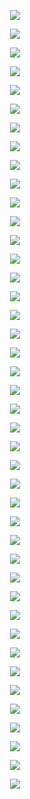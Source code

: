 <p align="center"> <img src= 'all_figs/DLGN(n_h_l=5,n_n=1024,Run=1,Epoch=0000,step=000,UnLearned,train_loss=0.693,train_acc=50.94,test_loss=0.693,test_acc=50.3).png' /> </p>
<p align="center"> <img src= 'all_figs/DLGN(n_h_l=5,n_n=1024,Run=1,Epoch=0001,step=003,Learned,train_loss=0.693,train_acc=50.94,test_loss=0.693,test_acc=50.3).png' /> </p>
<p align="center"> <img src= 'all_figs/DLGN(n_h_l=5,n_n=1024,Run=1,Epoch=0001,step=006,Learned,train_loss=0.693,train_acc=50.94,test_loss=0.693,test_acc=50.3).png' /> </p>
<p align="center"> <img src= 'all_figs/DLGN(n_h_l=5,n_n=1024,Run=1,Epoch=0001,step=009,Learned,train_loss=0.693,train_acc=50.94,test_loss=0.693,test_acc=50.3).png' /> </p>
<p align="center"> <img src= 'all_figs/DLGN(n_h_l=5,n_n=1024,Run=1,Epoch=0002,step=003,Learned,train_loss=0.693,train_acc=50.94,test_loss=0.693,test_acc=50.3).png' /> </p>
<p align="center"> <img src= 'all_figs/DLGN(n_h_l=5,n_n=1024,Run=1,Epoch=0002,step=006,Learned,train_loss=0.693,train_acc=50.94,test_loss=0.693,test_acc=50.3).png' /> </p>
<p align="center"> <img src= 'all_figs/DLGN(n_h_l=5,n_n=1024,Run=1,Epoch=0002,step=009,Learned,train_loss=0.693,train_acc=50.94,test_loss=0.693,test_acc=50.3).png' /> </p>
<p align="center"> <img src= 'all_figs/DLGN(n_h_l=5,n_n=1024,Run=1,Epoch=0003,step=010,Learned,train_loss=0.693,train_acc=50.94,test_loss=0.693,test_acc=50.3).png' /> </p>
<p align="center"> <img src= 'all_figs/DLGN(n_h_l=5,n_n=1024,Run=1,Epoch=0004,step=010,Learned,train_loss=0.693,train_acc=50.94,test_loss=0.693,test_acc=50.3).png' /> </p>
<p align="center"> <img src= 'all_figs/DLGN(n_h_l=5,n_n=1024,Run=1,Epoch=0005,step=010,Learned,train_loss=0.693,train_acc=50.94,test_loss=0.693,test_acc=50.3).png' /> </p>
<p align="center"> <img src= 'all_figs/DLGN(n_h_l=5,n_n=1024,Run=1,Epoch=0006,step=010,Learned,train_loss=0.693,train_acc=50.94,test_loss=0.693,test_acc=50.3).png' /> </p>
<p align="center"> <img src= 'all_figs/DLGN(n_h_l=5,n_n=1024,Run=1,Epoch=0007,step=010,Learned,train_loss=0.693,train_acc=50.94,test_loss=0.693,test_acc=50.3).png' /> </p>
<p align="center"> <img src= 'all_figs/DLGN(n_h_l=5,n_n=1024,Run=1,Epoch=0008,step=010,Learned,train_loss=0.693,train_acc=50.94,test_loss=0.693,test_acc=50.3).png' /> </p>
<p align="center"> <img src= 'all_figs/DLGN(n_h_l=5,n_n=1024,Run=1,Epoch=0009,step=010,Learned,train_loss=0.693,train_acc=50.94,test_loss=0.693,test_acc=50.3).png' /> </p>
<p align="center"> <img src= 'all_figs/DLGN(n_h_l=5,n_n=1024,Run=1,Epoch=0010,step=010,Learned,train_loss=0.693,train_acc=50.94,test_loss=0.693,test_acc=50.3).png' /> </p>
<p align="center"> <img src= 'all_figs/DLGN(n_h_l=5,n_n=1024,Run=1,Epoch=0020,step=010,Learned,train_loss=0.687,train_acc=57.03,test_loss=0.69,test_acc=52.8).png' /> </p>
<p align="center"> <img src= 'all_figs/DLGN(n_h_l=5,n_n=1024,Run=1,Epoch=0030,step=010,Learned,train_loss=0.646,train_acc=67.34,test_loss=0.672,test_acc=61.2).png' /> </p>
<p align="center"> <img src= 'all_figs/DLGN(n_h_l=5,n_n=1024,Run=1,Epoch=0040,step=010,Learned,train_loss=0.539,train_acc=73.28,test_loss=0.566,test_acc=69.2).png' /> </p>
<p align="center"> <img src= 'all_figs/DLGN(n_h_l=5,n_n=1024,Run=1,Epoch=0050,step=010,Learned,train_loss=0.506,train_acc=70.78,test_loss=0.521,test_acc=70.4).png' /> </p>
<p align="center"> <img src= 'all_figs/DLGN(n_h_l=5,n_n=1024,Run=1,Epoch=0060,step=010,Learned,train_loss=0.459,train_acc=71.41,test_loss=0.497,test_acc=70.7).png' /> </p>
<p align="center"> <img src= 'all_figs/DLGN(n_h_l=5,n_n=1024,Run=1,Epoch=0070,step=010,Learned,train_loss=0.484,train_acc=73.12,test_loss=0.52,test_acc=70.3).png' /> </p>
<p align="center"> <img src= 'all_figs/DLGN(n_h_l=5,n_n=1024,Run=1,Epoch=0080,step=010,Learned,train_loss=0.53,train_acc=72.66,test_loss=0.556,test_acc=70.0).png' /> </p>
<p align="center"> <img src= 'all_figs/DLGN(n_h_l=5,n_n=1024,Run=1,Epoch=0090,step=010,Learned,train_loss=0.453,train_acc=72.66,test_loss=0.464,test_acc=71.15).png' /> </p>
<p align="center"> <img src= 'all_figs/DLGN(n_h_l=5,n_n=1024,Run=1,Epoch=0100,step=010,Learned,train_loss=0.47,train_acc=73.91,test_loss=0.491,test_acc=70.7).png' /> </p>
<p align="center"> <img src= 'all_figs/DLGN(n_h_l=5,n_n=1024,Run=1,Epoch=0200,step=010,Learned,train_loss=0.4,train_acc=75.62,test_loss=0.441,test_acc=71.35).png' /> </p>
<p align="center"> <img src= 'all_figs/DLGN(n_h_l=5,n_n=1024,Run=1,Epoch=0300,step=010,Learned,train_loss=0.45,train_acc=72.19,test_loss=0.472,test_acc=71.45).png' /> </p>
<p align="center"> <img src= 'all_figs/DLGN(n_h_l=5,n_n=1024,Run=1,Epoch=0400,step=010,Learned,train_loss=0.397,train_acc=75.62,test_loss=0.431,test_acc=71.9).png' /> </p>
<p align="center"> <img src= 'all_figs/DLGN(n_h_l=5,n_n=1024,Run=1,Epoch=0500,step=010,Learned,train_loss=0.402,train_acc=75.16,test_loss=0.435,test_acc=72.15).png' /> </p>
<p align="center"> <img src= 'all_figs/DLGN(n_h_l=5,n_n=1024,Run=1,Epoch=0600,step=010,Learned,train_loss=0.401,train_acc=76.56,test_loss=0.425,test_acc=73.35).png' /> </p>
<p align="center"> <img src= 'all_figs/DLGN(n_h_l=5,n_n=1024,Run=1,Epoch=0700,step=010,Learned,train_loss=0.405,train_acc=75.31,test_loss=0.444,test_acc=72.4).png' /> </p>
<p align="center"> <img src= 'all_figs/DLGN(n_h_l=5,n_n=1024,Run=1,Epoch=0800,step=010,Learned,train_loss=0.394,train_acc=76.72,test_loss=0.418,test_acc=73.3).png' /> </p>
<p align="center"> <img src= 'all_figs/DLGN(n_h_l=5,n_n=1024,Run=1,Epoch=0900,step=010,Learned,train_loss=0.434,train_acc=76.25,test_loss=0.491,test_acc=72.25).png' /> </p>
<p align="center"> <img src= 'all_figs/DLGN(n_h_l=5,n_n=1024,Run=1,Epoch=1000,step=010,Learned,train_loss=0.391,train_acc=76.09,test_loss=0.433,test_acc=72.7).png' /> </p>
<p align="center"> <img src= 'all_figs/DLGN(n_h_l=5,n_n=1024,Run=1,Epoch=10000,step=010,Learned,train_loss=0.361,train_acc=77.97,test_loss=0.415,test_acc=71.35).png' /> </p>
<p align="center"> <img src= 'all_figs/DLGN(n_h_l=5,n_n=1024,Run=1,Epoch=2000,step=010,Learned,train_loss=0.381,train_acc=76.72,test_loss=0.417,test_acc=72.3).png' /> </p>
<p align="center"> <img src= 'all_figs/DLGN(n_h_l=5,n_n=1024,Run=1,Epoch=3000,step=010,Learned,train_loss=0.37,train_acc=77.03,test_loss=0.409,test_acc=72.75).png' /> </p>
<p align="center"> <img src= 'all_figs/DLGN(n_h_l=5,n_n=1024,Run=1,Epoch=4000,step=010,Learned,train_loss=0.402,train_acc=74.38,test_loss=0.433,test_acc=72.7).png' /> </p>
<p align="center"> <img src= 'all_figs/DLGN(n_h_l=5,n_n=1024,Run=1,Epoch=5000,step=010,Learned,train_loss=0.373,train_acc=76.41,test_loss=0.408,test_acc=72.35).png' /> </p>
<p align="center"> <img src= 'all_figs/DLGN(n_h_l=5,n_n=1024,Run=1,Epoch=6000,step=010,Learned,train_loss=0.361,train_acc=77.34,test_loss=0.407,test_acc=72.85).png' /> </p>
<p align="center"> <img src= 'all_figs/DLGN(n_h_l=5,n_n=1024,Run=1,Epoch=7000,step=010,Learned,train_loss=0.37,train_acc=77.66,test_loss=0.426,test_acc=72.35).png' /> </p>
<p align="center"> <img src= 'all_figs/DLGN(n_h_l=5,n_n=1024,Run=1,Epoch=8000,step=010,Learned,train_loss=0.364,train_acc=77.81,test_loss=0.408,test_acc=73.35).png' /> </p>
<p align="center"> <img src= 'all_figs/DLGN(n_h_l=5,n_n=1024,Run=1,Epoch=9000,step=010,Learned,train_loss=0.36,train_acc=76.88,test_loss=0.405,test_acc=73.25).png' /> </p>

